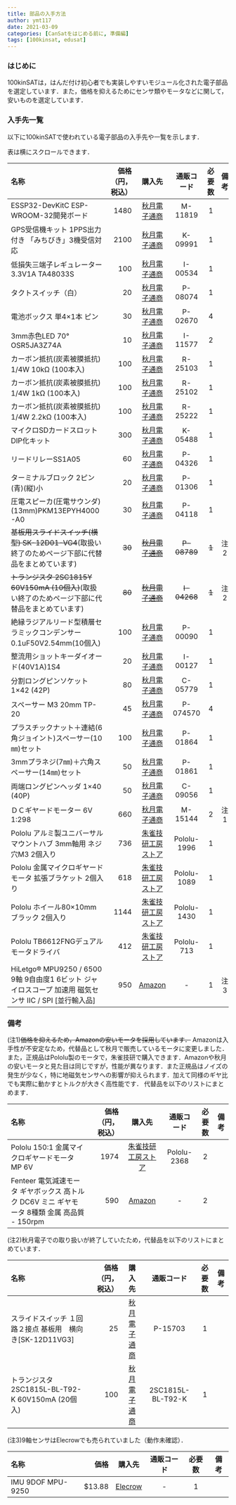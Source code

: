 ```yaml
---
title: 部品の入手方法
author: ymt117
date: 2021-03-09
categories: [CanSatをはじめる前に, 準備編]
tags: [100kinsat, edusat]
---
```


### はじめに

100kinSATは，はんだ付け初心者でも実装しやすいモジュール化された電子部品を選定しています．また，価格を抑えるためにセンサ類やモータなどに関して，安いものを選定しています．

### 入手先一覧

以下に100kinSATで使われている電子部品の入手先や一覧を示します．

表は横にスクロールできます．

|名称|価格（円，税込）|購入先|通販コード|必要数|備考|
|:---|---:|:---:|:---:|:---:|:---:|
|ESSP32-DevKitC ESP-WROOM-32開発ボード|1480|[秋月電子通商](http://akizukidenshi.com/catalog/g/gM-11819/)|M-11819|1|
|GPS受信機キット 1PPS出力付き 「みちびき」3機受信対応|2100|[秋月電子通商](http://akizukidenshi.com/catalog/g/gK-09991/)|K-09991|1|
|低損失三端子レギュレーター 3.3V1A TA48033S|100|[秋月電子通商](http://akizukidenshi.com/catalog/g/gI-00534/)|I-00534|1|
|タクトスイッチ（白）|20|[秋月電子通商](http://akizukidenshi.com/catalog/g/gP-08074/)|P-08074|1|
|電池ボックス 単4×1本 ピン|30|[秋月電子通商](http://akizukidenshi.com/catalog/g/gP-02670/)|P-02670|4|
|3mm赤色LED 70° OSR5JA3Z74A|10|[秋月電子通商](http://akizukidenshi.com/catalog/g/gI-11577/)|I-11577|2|
|カーボン抵抗(炭素被膜抵抗) 1/4W 10kΩ (100本入)|100|[秋月電子通商](http://akizukidenshi.com/catalog/g/gR-25103/)|R-25103|1|
|カーボン抵抗(炭素被膜抵抗) 1/4W 1kΩ (100本入)|100|[秋月電子通商](http://akizukidenshi.com/catalog/g/gR-25102/)|R-25102|1|
|カーボン抵抗(炭素被膜抵抗) 1/4W 2.2kΩ (100本入)|100|[秋月電子通商](http://akizukidenshi.com/catalog/g/gR-25222/)|R-25222|1|
|マイクロSDカードスロットDIP化キット|300|[秋月電子通商](http://akizukidenshi.com/catalog/g/gK-05488/)|K-05488|1|
|リードリレーSS1A05|60|[秋月電子通商](http://akizukidenshi.com/catalog/g/gP-04326/)|P-04326|1|
|ターミナルブロック 2ピン(青)(縦)小|20|[秋月電子通商](http://akizukidenshi.com/catalog/g/gP-01306/)|P-01306|1|
|圧電スピーカ(圧電サウンダ)(13mm)PKM13EPYH4000-A0|30|[秋月電子通商](http://akizukidenshi.com/catalog/g/gP-04118/)|P-04118|1|
|~~基板用スライドスイッチ(横型) SK-12D01-VG4~~(取扱い終了のためページ下部に代替品をまとめています)|~~30~~|~~[秋月電子通商](http://akizukidenshi.com/catalog/g/gP-08789/)~~|~~P-08789~~|~~1~~|注2|
|~~トランジスタ 2SC1815Y 60V150mA (10個入)~~(取扱い終了のためページ下部に代替品をまとめています)|~~80~~|~~[秋月電子通商](http://akizukidenshi.com/catalog/g/gI-04268/)~~|~~I-04268~~|~~1~~|注2|
|絶縁ラジアルリード型積層セラミックコンデンサー0.1uF50V2.54mm(10個入)|100|[秋月電子通商](http://akizukidenshi.com/catalog/g/gP-00090/)|P-00090|1|
|整流用ショットキーダイオード(40V1A)1S4|20|[秋月電子通商](http://akizukidenshi.com/catalog/g/gI-00127/)|I-00127|1|
|分割ロングピンソケット 1×42 (42P)|80|[秋月電子通商](http://akizukidenshi.com/catalog/g/gC-05779/)|C-05779|1|
|スペーサー M3 20mm TP-20|45|[秋月電子通商](http://akizukidenshi.com/catalog/g/gP-07570/)|P-074570|4|
|プラスチックナット＋連結(6角ジョイント)スペーサー(10㎜)セット|100|[秋月電子通商](http://akizukidenshi.com/catalog/g/gP-01864/)|P-01864|1|
|3mmプラネジ(7㎜)＋六角スペーサー(14㎜)セット|50|[秋月電子通商](http://akizukidenshi.com/catalog/g/gP-01861/)|P-01861|1|
|両端ロングピンヘッダ 1×40 (40P)|50|[秋月電子通商](http://akizukidenshi.com/catalog/g/gC-09056/)|C-09056|1|
|ＤＣギヤードモーター 6V 1:298|660|[秋月電子通商](https://akizukidenshi.com/catalog/g/gM-15144/)|M-15144|2|注1|
|Pololu アルミ製ユニバーサルマウントハブ 3mm軸用 ネジ穴M3 2個入り|736|[朱雀技研工房ストア](https://store.shopping.yahoo.co.jp/suzakulab/Pololu-1996.html)|Pololu-1996|1|
|Pololu 金属マイクロギヤードモータ 拡張ブラケット 2個入り|618|[朱雀技研工房ストア](https://store.shopping.yahoo.co.jp/suzakulab/pololu-1089.html)|Pololu-1089|1|
|Pololu ホイール80×10mm ブラック 2個入り|1144|[朱雀技研工房ストア](https://store.shopping.yahoo.co.jp/suzakulab/pololu-1430.html)|Pololu-1430|1|
|Pololu TB6612FNGデュアルモータドライバ|412|[朱雀技研工房ストア](https://store.shopping.yahoo.co.jp/suzakulab/pololu-713.html)|Pololu-713|1|
|HiLetgo® MPU9250 / 6500 9軸 9自由度1 6ビット ジャイロスコープ 加速用 磁気センサ IIC / SPI [並行輸入品]|950|[Amazon](http://amzn.asia/d/8UsrFbi)|-|1|注3|


### 備考

(注1)~~価格を抑えるため，Amazonの安いモータを採用しています．~~
Amazonは入手性が不安定なため，代替品として秋月で販売しているモータに変更しました．
また，正規品はPololu製のモータで，朱雀技研で購入できます．Amazonや秋月の安いモータと見た目は同じですが，性能が異なります．また正規品はノイズの発生が少なく，特に地磁気センサへの影響が抑えられます．加えて同様のギヤ比でも実際に動かすとトルクが大きく高性能です．
代替品を以下のリストにまとめます．

|名称|価格（円，税込）|購入先|通販コード|必要数|備考|
|:---|---:|:---:|:---:|:---:|:---:|
|Pololu 150:1 金属マイクロギヤードモータ MP 6V|1974|[朱雀技研工房ストア](https://store.shopping.yahoo.co.jp/suzakulab/pololu-2368.html)|Pololu-2368|2|
|Fenteer 電気減速モータ ギヤボックス 高トルク DC6V ミニ ギヤモータ 8種類 金属 高品質 - 150rpm|590|[Amazon](https://www.amazon.co.jp/dp/B07C7X2C85/ref=cm_sw_em_r_mt_dp_U_l-tuCbVFG8PVY)|-|2||


(注2)秋月電子での取り扱いが終了していたため，代替品を以下のリストにまとめています．

|名称|価格（円，税込）|購入先|通販コード|必要数|備考|
|:---|---:|:---:|:---:|:---:|:---:|
|スライドスイッチ １回路２接点 基板用　横向き[SK-12D11VG3]|25|[秋月電子通商](https://akizukidenshi.com/catalog/g/gP-15703/)|P-15703|1||
|トランジスタ 2SC1815L-BL-T92-K 60V150mA (20個入)|100|[秋月電子通商](https://akizukidenshi.com/catalog/g/gI-13491/)|2SC1815L-BL-T92-K|1||

(注3)9軸センサはElecrowでも売られていました（動作未確認）．

|名称|価格|購入先|通販コード|必要数|備考|
|:---|---:|:---:|:---:|:---:|:---:|
|IMU 9DOF MPU-9250|$13.88|[Elecrow](https://www.elecrow.com/imu-9dof-mpu9250-p-1239.html)|-|1|